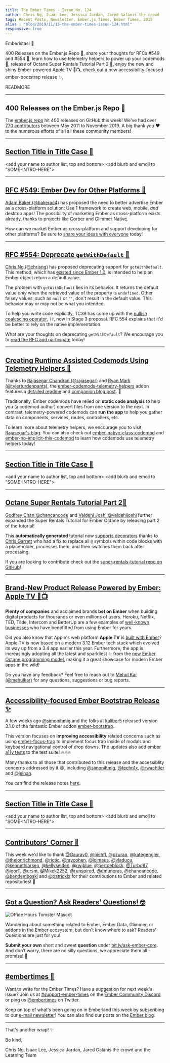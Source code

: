 ```yaml
---
title: The Ember Times - Issue No. 124
author: Chris Ng, Isaac Lee, Jessica Jordan, Jared Galanis the crowd
tags: Recent Posts, Newsletter, Ember.js Times, Ember Times, 2019
alias : "blog/2019/11/15-the-ember-times-issue-124.html"
responsive: true
---
```


<SAYING-HELLO-IN-YOUR-FAVORITE-LANGUAGE> Emberistas! 🐹

<SOME-INTRO-HERE-TO-KEEP-THEM-SUBSCRIBERS-READING>
400 Releases on the Ember.js Repo 🎉,
share your thoughts for RFCs #549 and #554 💬,
learn how to use telemetry helpers to power up your codemods 📡,
release of Octane Super Rentals Tutorial Part 2 🚀,
enjoy the new and shiny Ember-powered Apple TV 🍏📺,
check out a new accessibility-focused ember-bootstrap release ✨,

READMORE

---

## 400 Releases on the Ember.js Repo 🎉

The [ember.js repo](https://github.com/emberjs/ember.js) hit 400 releases on GitHub this week! We’ve had over [770 contributors](https://github.com/emberjs/ember.js/graphs/contributors) between May 2011 to November 2019. A big thank you ❤️ to the numerous efforts of all all these community members!

---

## [Section Title in Title Case 🐹](#section-url)

<change section title emoji>
<consider adding some bold to your paragraph>

<add your name to author list, top and bottom>
<add blurb and emoji to "SOME-INTRO-HERE">

---

## [RFC #549: Ember Dev for Other Platforms 💬](https://github.com/emberjs/rfcs/pull/549)

[Adam Baker (@bakerac4)](https://github.com/bakerac4) has proposed the need to better advertise Ember as a cross-platform solution: Use 1 framework to create web, mobile, *and* desktop apps! The possibility of marketing Ember as cross-platform exists already, thanks to projects like [Corber](http://corber.io/pages/frameworks/ember) and [Glimmer Native](https://github.com/bakerac4/glimmer-native).

How can we market Ember as cross-platform and support developing for other platforms? Be sure to [share your ideas with everyone](https://github.com/emberjs/rfcs/pull/549) today!

---

## [RFC #554: Deprecate `getWithDefault` 💬](https://github.com/emberjs/rfcs/pull/554)

[Chris Ng (@chrisng)](https://github.com/chrisrng) has proposed deprecating support for `getWithDefault`. This method, which has [existed since Ember 1.0](https://api.emberjs.com/ember/1.0/classes/Ember.Object/methods/getWithDefault?anchor=getWithDefault), is intended to help an Ember object return a default value.

The problem with `getWithDefault` lies in its behavior. It returns the default value *only* when the retrieved value of the property is `undefined`. Other falsey values, such as `null` or `''`, don't result in the default value. This behavior may or may not be what you intended.

To help you write code explicitly, TC39 has come up with the [nullish coalescing operator](https://github.com/tc39/proposal-nullish-coalescing), `??`, now in Stage 3 proposal. RFC 554 explains that it'd be better to rely on the native implementation.

What are your thoughts on deprecating `getWithDefault`? We encourage you to [read the RFC and participate](https://github.com/emberjs/rfcs/pull/554) today!

---

## [Creating Runtime Assisted Codemods Using Telemetry Helpers 📡](http://hangaroundtheweb.com/2019/10/creating-runtime-assisted-codemods-using-telemetry-helpers/)

Thanks to [Rajasegar Chandran (@rajasegar)](https://github.com/rajasegar) and [Ryan Mark (@tylerturdenpants)](https://github.com/tylerturdenpants), the [ember-codemods-telemetry-helpers](https://github.com/ember-codemods/ember-codemods-telemetry-helpers) addon features a [detailed readme](https://github.com/ember-codemods/ember-codemods-telemetry-helpers#ember-codemods-telemetry-helpers) and [companion blog post](http://hangaroundtheweb.com/2019/10/creating-runtime-assisted-codemods-using-telemetry-helpers/). 💞

Traditionally, Ember codemods have relied on **static code analysis** to help you (a codemod author) convert files from one version to the next. In contrast, telemetry-powered codemods can **run the app** to help you gather data on components, services, routes, controllers, etc.

To learn more about telemetry helpers, we encourage you to visit [Rajasegar's blog](http://hangaroundtheweb.com/2019/10/creating-runtime-assisted-codemods-using-telemetry-helpers/). You can also check out [ember-native-class-codemod](https://github.com/ember-codemods/ember-native-class-codemod) and [ember-no-implicit-this-codemod](https://github.com/ember-codemods/ember-no-implicit-this-codemod) to learn how codemods use telemetry helpers today!

---

## [Section Title in Title Case 🐹](#section-url)

<change section title emoji>
<consider adding some bold to your paragraph>

<add your name to author list, top and bottom>
<add blurb and emoji to "SOME-INTRO-HERE">

---

## [Octane Super Rentals Tutorial Part 2🚀](https://octane-guides-preview.emberjs.com/release/tutorial/10-part-2/)

[Godfrey Chan @chancancode](https://github.com/chancancode) and [Vaidehi Joshi @vaidehijoshi](https://github.com/vaidehijoshi) further expanded the Super Rentals Tutorial for Ember Octane by releasing part 2 of the tutorial!

This **automatically generated** tutorial now [supports decorators](https://github.com/cibernox/ember-cli-yuidoc/pull/52) thanks to [Chris Garrett](https://github.com/pzuraq) who had a fix to replace all `@` symbols within code blocks with a placeholder, processes them, and then switches them back after processing.

If you are looking to contribute check out the [super-rentals-tutorial repo on GitHub](https://github.com/ember-learn/super-rentals-tutorial)!

---

## [Brand-New Product Release Powered by Ember: Apple TV 🍏📺](https://twitter.com/mehulkar/status/1190318959955857408)

**Plenty of companies** and acclaimed brands **bet on Ember** when building digital products for thousands or even millions of users. Heroku, Netflix, TED, Tilde, Intercom and BetterUp are a few examples of [well-known businesses](https://emberjs.com/ember-users) who have benefitted from using Ember for years.

Did you also know that Apple's web platform **Apple TV** is [built with Ember](https://twitter.com/mehulkar/status/1190318959955857408)? Apple TV is now based on a modern 3.12 Ember tech stack which evolved its way up from a 3.4 app earlier this year. Furthermore, the app is increasingly adopting all the latest and sparkliest ✨ from the [new Ember Octane programming model](https://emberjs.com/editions/octane/), making it a great showcase for modern Ember apps in the wild!

Do you have any feedback? Feel free to reach out to [Mehul Kar (@mehulkar)](https://github.com/mehulkar) for any questions, suggestions or bug reports.

---

## [Accessibility-focused Ember Bootstrap Release ✨](https://twitter.com/simonihmig/status/1190740590377472001)

A few weeks ago [@simonihmig](https://github.com/simonihmig) and the folks at [kaliber5](https://github.com/kaliber5) released version 3.1.0 of the fantastic Ember addon [ember-bootstrap](https://github.com/kaliber5/ember-bootstrap). 

This version focuses on **improving accessibility** related concerns such as using [ember-focus-trap](https://github.com/josemarluedke/ember-focus-trap) to implement focus trap inside of modals and keyboard navigational control of drop downs. The updates also add [ember a11y tests](https://github.com/ember-a11y/ember-a11y-testing) to the test suite! 🔥🔥🔥

Many thanks to all those that contributed to this release and the accessiblity concerns addressed by it 😄, including [@simonihmig](https://github.com/simonihmig), [@techn1x](https://github.com/Techn1x), [@rwachtler](https://github.com/rwachtler) and [@jelhan](https://github.com/jelhan). 

You can find the release notes [here](https://github.com/kaliber5/ember-bootstrap/blob/master/CHANGELOG.md#310-2019-11-02).


---

## [Section Title in Title Case 🐹](#section-url)

<change section title emoji>
<consider adding some bold to your paragraph>

<add your name to author list, top and bottom>
<add blurb and emoji to "SOME-INTRO-HERE">

---

## [Contributors' Corner 👏](https://guides.emberjs.com/release/contributing/repositories/)

<p>This week we'd like to thank <a href="https://github.com/Gaurav0" target="gh-user">@Gaurav0</a>, <a href="https://github.com/pichfl" target="gh-user">@pichfl</a>, <a href="https://github.com/pzuraq" target="gh-user">@pzuraq</a>, <a href="https://github.com/kategengler" target="gh-user">@kategengler</a>, <a href="https://github.com/thejonrichmond" target="gh-user">@thejonrichmond</a>, <a href="https://github.com/rictic" target="gh-user">@rictic</a>, <a href="https://github.com/raycohen" target="gh-user">@raycohen</a>, <a href="https://github.com/lolmaus" target="gh-user">@lolmaus</a>, <a href="https://github.com/vladucu" target="gh-user">@vladucu</a>, <a href="https://github.com/kennethlarsen" target="gh-user">@kennethlarsen</a>, <a href="https://github.com/kellyselden" target="gh-user">@kellyselden</a>, <a href="https://github.com/rwjblue" target="gh-user">@rwjblue</a>, <a href="https://github.com/bertdeblock" target="gh-user">@bertdeblock</a>, <a href="https://github.com/Turbo87" target="gh-user">@Turbo87</a>, <a href="https://github.com/igorT" target="gh-user">@igorT</a>, <a href="https://github.com/ursm" target="gh-user">@ursm</a>, <a href="https://github.com/Mikek2252" target="gh-user">@Mikek2252</a>, <a href="https://github.com/runspired" target="gh-user">@runspired</a>, <a href="https://github.com/dmuneras" target="gh-user">@dmuneras</a>, <a href="https://github.com/chancancode" target="gh-user">@chancancode</a>, <a href="https://github.com/bendemboski" target="gh-user">@bendemboski</a> and <a href="https://github.com/patricklx" target="gh-user">@patricklx</a>  for their contributions to Ember and related repositories! 💖</p>

---

## [Got a Question? Ask Readers' Questions! 🤓](https://docs.google.com/forms/d/e/1FAIpQLScqu7Lw_9cIkRtAiXKitgkAo4xX_pV1pdCfMJgIr6Py1V-9Og/viewform)

<div class="blog-row">
  <img class="float-right small transparent padded" alt="Office Hours Tomster Mascot" title="Readers' Questions" src="/images/tomsters/officehours.png" />

  <p>Wondering about something related to Ember, Ember Data, Glimmer, or addons in the Ember ecosystem, but don't know where to ask? Readers’ Questions are just for you!</p>

  <p><strong>Submit your own</strong> short and sweet <strong>question</strong> under <a href="https://bit.ly/ask-ember-core" target="rq">bit.ly/ask-ember-core</a>. And don’t worry, there are no silly questions, we appreciate them all - promise! 🤞</p>
</div>

---

## [#embertimes 📰](https://blog.emberjs.com/tags/newsletter.html)

Want to write for the Ember Times? Have a suggestion for next week's issue? Join us at [#support-ember-times](https://discordapp.com/channels/480462759797063690/485450546887786506) on the [Ember Community Discord](https://discordapp.com/invite/zT3asNS) or ping us [@embertimes](https://twitter.com/embertimes) on Twitter.

Keep on top of what's been going on in Emberland this week by subscribing to our [e-mail newsletter](https://the-emberjs-times.ongoodbits.com/)! You can also find our posts on the [Ember blog](https://emberjs.com/blog/tags/newsletter.html).

---

That's another wrap! ✨

Be kind,

Chris Ng, Isaac Lee, Jessica Jordan, Jared Galanis the crowd and the Learning Team
